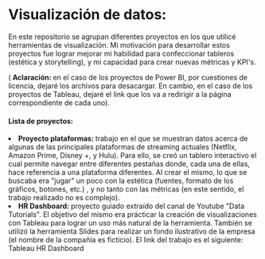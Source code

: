 <h1> Visualización de datos: </h1>
<p> En este repositorio se agrupan diferentes proyectos en los que utilicé herramientas de visualización. Mi motivación para desarrollar estos proyectos fue lograr mejorar mi habilidad para confeccionar tableros (estética y storytelling), y mi capacidad para crear nuevas métricas y KPI's. </p> 
<p> (<b> Aclaración: </b> en el caso de los proyectos de Power BI, por cuestiones de licencia, dejaré los archivos para desacargar. En cambio, en el caso de los proyectos de Tableau, dejaré el link que los va a redirigir a la página correspondiente de cada uno).</p>
<h4> Lista de proyectos: </h4>
<li> <b> Proyecto plataformas: </b> trabajo en el que se muestran datos acerca de algunas de las principales plataformas de streaming actuales (Netflix, Amazon Prime, Disney +, y Hulu). Para ello, se creó un tablero interactivo el cual permite navegar entre diferentes pestañas donde, cada una de ellas, hace referencia a una plataforma diferentes. Al crear el mismo, lo que se buscaba era "jugar" un poco con la estética (fuentes, formato de los gráficos, botones, etc.) , y no tanto con las métricas (en este sentido, el trabajo realizado no es complejo). </li>
<li> <b> HR Dashboard: </b> proyecto guiado extraído del canal de Youtube "Data Tutorials". El objetivo del mismo era prácticar la creación de visualizaciones con Tableau para lograr un uso más natural de la herramienta. También se utilizó la herramienta Slides para realizar un fondo ilustrativo de la empresa (el nombre de la compañía es ficticio). El link del trabajo es el siguiente: <a href: "https://public.tableau.com/views/HRDashboard_16850528305720/HRDashboard?:language=es-ES&publish=yes&:display_count=n&:origin=viz_share_link"> Tableau HR Dashboard </a> </li>
